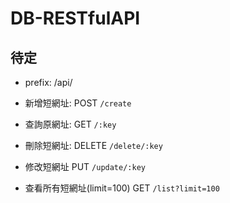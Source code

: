 # DB-RESTfulAPI

## 待定
- prefix: /api/

- 新增短網址: 
POST `/create`

- 查詢原網址:
GET `/:key`

- 刪除短網址: 
DELETE `/delete/:key`

- 修改短網址
PUT `/update/:key`

- 查看所有短網址(limit=100)
GET `/list?limit=100`